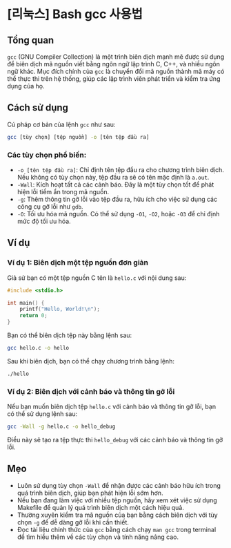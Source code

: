 # [리눅스] Bash gcc 사용법

## Tổng quan
`gcc` (GNU Compiler Collection) là một trình biên dịch mạnh mẽ được sử dụng để biên dịch mã nguồn viết bằng ngôn ngữ lập trình C, C++, và nhiều ngôn ngữ khác. Mục đích chính của `gcc` là chuyển đổi mã nguồn thành mã máy có thể thực thi trên hệ thống, giúp các lập trình viên phát triển và kiểm tra ứng dụng của họ.

## Cách sử dụng
Cú pháp cơ bản của lệnh `gcc` như sau:

```bash
gcc [tùy chọn] [tệp nguồn] -o [tên tệp đầu ra]
```

### Các tùy chọn phổ biến:
- `-o [tên tệp đầu ra]`: Chỉ định tên tệp đầu ra cho chương trình biên dịch. Nếu không có tùy chọn này, tệp đầu ra sẽ có tên mặc định là `a.out`.
- `-Wall`: Kích hoạt tất cả các cảnh báo. Đây là một tùy chọn tốt để phát hiện lỗi tiềm ẩn trong mã nguồn.
- `-g`: Thêm thông tin gỡ lỗi vào tệp đầu ra, hữu ích cho việc sử dụng các công cụ gỡ lỗi như `gdb`.
- `-O`: Tối ưu hóa mã nguồn. Có thể sử dụng `-O1`, `-O2`, hoặc `-O3` để chỉ định mức độ tối ưu hóa.

## Ví dụ
### Ví dụ 1: Biên dịch một tệp nguồn đơn giản
Giả sử bạn có một tệp nguồn C tên là `hello.c` với nội dung sau:

```c
#include <stdio.h>

int main() {
    printf("Hello, World!\n");
    return 0;
}
```

Bạn có thể biên dịch tệp này bằng lệnh sau:

```bash
gcc hello.c -o hello
```

Sau khi biên dịch, bạn có thể chạy chương trình bằng lệnh:

```bash
./hello
```

### Ví dụ 2: Biên dịch với cảnh báo và thông tin gỡ lỗi
Nếu bạn muốn biên dịch tệp `hello.c` với cảnh báo và thông tin gỡ lỗi, bạn có thể sử dụng lệnh sau:

```bash
gcc -Wall -g hello.c -o hello_debug
```

Điều này sẽ tạo ra tệp thực thi `hello_debug` với các cảnh báo và thông tin gỡ lỗi.

## Mẹo
- Luôn sử dụng tùy chọn `-Wall` để nhận được các cảnh báo hữu ích trong quá trình biên dịch, giúp bạn phát hiện lỗi sớm hơn.
- Nếu bạn đang làm việc với nhiều tệp nguồn, hãy xem xét việc sử dụng Makefile để quản lý quá trình biên dịch một cách hiệu quả.
- Thường xuyên kiểm tra mã nguồn của bạn bằng cách biên dịch với tùy chọn `-g` để dễ dàng gỡ lỗi khi cần thiết.
- Đọc tài liệu chính thức của `gcc` bằng cách chạy `man gcc` trong terminal để tìm hiểu thêm về các tùy chọn và tính năng nâng cao.